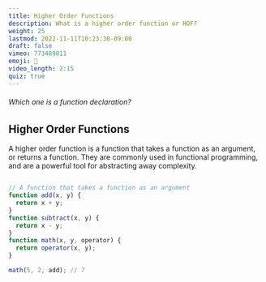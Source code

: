 ```yaml
---
title: Higher Order Functions
description: What is a higher order function or HOF?
weight: 25
lastmod: 2022-11-11T10:23:30-09:00
draft: false
vimeo: 773489811
emoji: 🔱
video_length: 2:15
quiz: true
---
```


<quiz-modal options="function foo() { ... }:const foo = () => ..." answer="function foo() { ... }" prize="6">
  <h6>Which one is a function declaration?</h6>
</quiz-modal>

## Higher Order Functions

A higher order function is a function that takes a function as an argument, or returns a function. They are commonly used in functional programming, and are a powerful tool for abstracting away complexity. 

```js

// A function that takes a function as an argument
function add(x, y) {
  return x + y;
}
function subtract(x, y) {
  return x - y;
}
function math(x, y, operator) {
  return operator(x, y);
}

math(5, 2, add); // 7
```